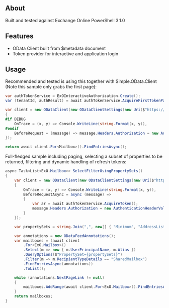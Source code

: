 ﻿## About

Built and tested against Exchange Online PowerShell 3.1.0


## Features

* OData Client built from $metadata document
* Token provider for interactive and application login

## Usage

Recommended and tested is using this together with Simple.OData.Client (Note this sample only grabs the first page):

```csharp
var authTokenService = ExOInteractiveAuthorization.Create();
var (tenantId, authResult) = await authTokenService.AcquireFirstTokenParseTenantId();

var client = new ODataClient(new ODataClientSettings(new Uri($"https://outlook.office.com/adminApi/beta/{tenantId}"))
{
#if DEBUG
    OnTrace = (x, y) => Console.WriteLine(string.Format(x, y)),
#endif
    BeforeRequest = (message) => message.Headers.Authorization = new AuthenticationHeaderValue("Bearer", authResult.AccessToken)
});

return await client.For<Mailbox>().FindEntriesAsync();
```

Full-fledged sample including paging, selecting a subset of properties to be returned, filtering and dynamic handling of refresh tokens:

```csharp
async Task<List<ExO.Mailbox>> SelectFilterUsingPropertySets()
{
    var client = new ODataClient(new ODataClientSettings(new Uri($"https://outlook.office.com/adminApi/beta/{tenantId}"))
    {
        OnTrace = (x, y) => Console.WriteLine(string.Format(x, y)),
        BeforeRequestAsync = async (message) =>
        {
            var ar = await authTokenService.AcquireToken();
            message.Headers.Authorization = new AuthenticationHeaderValue("Bearer", ar.AccessToken);
        }
    });

    var propertySets = string.Join(",", new[] { "Minimum", "AddressList" });

    var annotations = new ODataFeedAnnotations();
    var mailboxes = (await client
        .For<ExO.Mailbox>()
        .Select(m => new { m.UserPrincipalName, m.Alias })
        .QueryOptions($"PropertySet={propertySets}")
        .Filter(m => m.RecipientTypeDetails == "SharedMailbox")
        .FindEntriesAsync(annotations))
        .ToList();

    while (annotations.NextPageLink != null)
    {
        mailboxes.AddRange(await client.For<ExO.Mailbox>().FindEntriesAsync(annotations.NextPageLink, annotations));
    }
    return mailboxes;
}
```